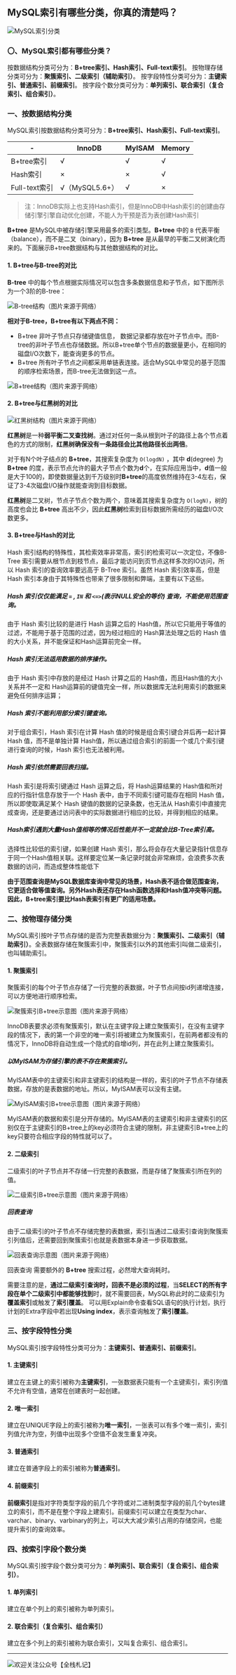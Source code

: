 MySQL索引有哪些分类，你真的清楚吗？
---

![MySQL索引分类](https://md.s1031.cn/xsj/2021_1_16_2020-10-28_230027.png)

### 〇、MySQL索引都有哪些分类？

按数据结构分类可分为：**B+tree索引、Hash索引、Full-text索引**。
按物理存储分类可分为：**聚簇索引、二级索引（辅助索引）**。
按字段特性分类可分为：**主键索引、普通索引、前缀索引**。
按字段个数分类可分为：**单列索引、联合索引（复合索引、组合索引）**。

### 一、按数据结构分类

MySQL索引按数据结构分类可分为：**B+tree索引、Hash索引、Full-text索引**。

 -| InnoDB | MyISAM | Memory
 -|-|-|-
 B+tree索引|√|√|√
 Hash索引|×|×|√
 Full-text索引|√（MySQL5.6+）|√|×

> 注：InnoDB实际上也支持Hash索引，但是InnoDB中Hash索引的创建由存储引擎引擎自动优化创建，不能人为干预是否为表创建Hash索引

**B+tree** 是MySQL中被存储引擎采用最多的索引类型。**B+tree** 中的 `B` 代表平衡（balance），而不是二叉（binary），因为 **B+tree** 是从最早的平衡二叉树演化而来的。下面展示B+tree数据结构与其他数据结构的对比。

#### 1. B+tree与B-tree的对比

**B-tree** 中的每个节点根据实际情况可以包含多条数据信息和子节点，如下图所示为一个3阶的B-tree：

![B-tree结构（图片来源于网络）](https://md.s1031.cn/xsj/2020_11_1_18031c20f9a4be3e858743ed99f3c144.jpg)

**相对于B-tree，B+tree有以下两点不同：**
* B+tree 非叶子节点只存储键值信息， 数据记录都存放在叶子节点中。而B-tree的非叶子节点也存储数据。所以B+tree单个节点的数据量更小，在相同的磁盘I/O次数下，能查询更多的节点。
* B+tree 所有叶子节点之间都采用单链表连接。适合MySQL中常见的基于范围的顺序检索场景，而B-tree无法做到这一点。

![B+tree结构（图片来源于网络）](https://md.s1031.cn/xsj/2020_11_1_551171d94a69fbbfc00889f8b1f45932.jpg)


#### 2. B+tree与红黑树的对比
![红黑树结构（图片来源于网络）](https://md.s1031.cn/xsj/2020_10_28_2020-10-28_213248.png)

**红黑树**是一种**弱平衡二叉查找树**。通过对任何一条从根到叶子的路径上各个节点着色的方式的限制，**红黑树确保没有一条路径会比其他路径长出两倍**。

对于有N个叶子结点的 **B+tree**，其搜索复杂度为 `O(logdN)` ，其中 **d**(degree) 为 **B+tree** 的度，表示节点允许的最大子节点个数为**d**个，在实际应用当中，**d**值一般是大于100的，即使数据量达到千万级别时**B+tree**的高度依然维持在3-4左右，保证了3-4次磁盘I/O操作就能查询到目标数据。

**红黑树**是二叉树，节点子节点个数为两个，意味着其搜索复杂度为 `O(logN)`，树的高度也会比 **B+tree** 高出不少，因此**红黑树**检索到目标数据所需经历的磁盘I/O次数更多。


#### 3. B+tree与Hash的对比

Hash 索引结构的特殊性，其检索效率非常高，索引的检索可以一次定位，不像B-Tree 索引需要从根节点到枝节点，最后才能访问到页节点这样多次的IO访问，所以 Hash 索引的查询效率要远高于 B-Tree 索引。虽然 Hash 索引效率高，但是 Hash 索引本身由于其特殊性也带来了很多限制和弊端，主要有以下这些。

##### Hash 索引仅仅能满足 `=` , `IN` 和 `<=>`(表示NULL安全的等价) 查询，不能使用范围查询。

由于 Hash 索引比较的是进行 Hash 运算之后的 Hash值，所以它只能用于等值的过滤，不能用于基于范围的过滤，因为经过相应的 Hash算法处理之后的 Hash 值的大小关系，并不能保证和Hash运算前完全一样。

##### Hash 索引无法适用数据的排序操作。

由于 Hash 索引中存放的是经过 Hash 计算之后的 Hash值，而且Hash值的大小关系并不一定和 Hash运算前的键值完全一样，所以数据库无法利用索引的数据来避免任何排序运算；

##### Hash 索引不能利用部分索引键查询。

对于组合索引，Hash 索引在计算 Hash 值的时候是组合索引键合并后再一起计算 Hash 值，而不是单独计算 Hash值，所以通过组合索引的前面一个或几个索引键进行查询的时候，Hash 索引也无法被利用。

##### Hash 索引依然需要回表扫描。

Hash 索引是将索引键通过 Hash 运算之后，将 Hash运算结果的 Hash值和所对应的行指针信息存放于一个 Hash 表中，由于不同索引键可能存在相同 Hash 值，所以即使取满足某个 Hash 键值的数据的记录条数，也无法从 Hash索引中直接完成查询，还是要通过访问表中的实际数据进行相应的比较，并得到相应的结果。

##### Hash索引遇到大量Hash值相等的情况后性能并不一定就会比B-Tree索引高。

选择性比较低的索引键，如果创建 Hash 索引，那么将会存在大量记录指针信息存于同一个Hash值相关联。这样要定位某一条记录时就会非常麻烦，会浪费多次表数据的访问，而造成整体性能低下

**由于范围查询是MySQL数据库查询中常见的场景，Hash表不适合做范围查询，它更适合做等值查询。另外Hash表还存在Hash函数选择和Hash值冲突等问题。因此，B+tree索引要比Hash表索引有更广的适用场景。**


### 二、按物理存储分类

MySQL索引按叶子节点存储的是否为完整表数据分为：**聚簇索引、二级索引（辅助索引）**。全表数据存储在聚簇索引中，聚簇索引以外的其他索引叫做二级索引，也叫辅助索引。

#### 1. 聚簇索引

聚簇索引的每个叶子节点存储了一行完整的表数据，叶子节点间按id列递增连接，可以方便地进行顺序检索。

![聚簇索引B+tree示意图（图片来源于网络）](https://md.s1031.cn/xsj/2020_11_2_2020-10-28_220510.png)

InnoDB表要求必须有聚簇索引，默认在主键字段上建立聚簇索引，在没有主键字段的情况下，表的第一个非空的唯一索引将被建立为聚簇索引，在前两者都没有的情况下，InnoDB将自动生成一个隐式的自增id列，并在此列上建立聚簇索引。

##### 以MyISAM为存储引擎的表不存在聚簇索引。

MyISAM表中的主键索引和非主键索引的结构是一样的，索引的叶子节点不存储表数据，存放的是表数据的地址。所以，MyISAM表可以没有主键。

![MyISAM索引B+tree示意图（图片来源于网络）](https://md.s1031.cn/xsj/2020_11_2_MyISAM索引结构.png)

MyISAM表的数据和索引是分开存储的。MyISAM表的主键索引和非主键索引的区别仅在于主键索引的B+tree上的key必须符合主键的限制，非主键索引B+tree上的key只要符合相应字段的特性就可以了。

#### 2. 二级索引

二级索引的叶子节点并不存储一行完整的表数据，而是存储了聚簇索引所在列的值。

![二级索引B+tree示意图（图片来源于网络）](https://md.s1031.cn/xsj/2020_11_2_2020-10-28_220651.png)

##### 回表查询

由于二级索引的叶子节点不存储完整的表数据，索引当通过二级索引查询到聚簇索引列值后，还需要回到聚簇索引也就是表数据本身进一步获取数据。

![回表查询示意图（图片来源于网络）](https://md.s1031.cn/xsj/2020_11_2_2020-10-28_221107.png)

回表查询 需要额外的 **B+tree** 搜索过程，必然增大查询耗时。

需要注意的是，**通过二级索引查询时，回表不是必须的过程**，当**SELECT的所有字段在单个二级索引中都能够找到**时，就不需要回表，MySQL称此时的二级索引为**覆盖索引**或触发了**索引覆盖**。
可以用Explain命令查看SQL语句的执行计划，执行计划的Extra字段中若出现**Using index**，表示查询触发了**索引覆盖**。

### 三、按字段特性分类

MySQL索引按字段特性分类可分为：**主键索引、普通索引、前缀索引**。

#### 1. 主键索引

建立在主键上的索引被称为**主键索引**，一张数据表只能有一个主键索引，索引列值不允许有空值，通常在创建表时一起创建。

#### 2. 唯一索引

建立在UNIQUE字段上的索引被称为**唯一索引**，一张表可以有多个唯一索引，索引列值允许为空，列值中出现多个空值不会发生重复冲突。

#### 3. 普通索引

建立在普通字段上的索引被称为**普通索引**。

#### 4. 前缀索引

**前缀索引**是指对字符类型字段的前几个字符或对二进制类型字段的前几个bytes建立的索引，而不是在整个字段上建索引。前缀索引可以建立在类型为char、varchar、binary、varbinary的列上，可以大大减少索引占用的存储空间，也能提升索引的查询效率。

### 四、按索引字段个数分类

MySQL索引按字段个数分类可分为：**单列索引、联合索引（复合索引、组合索引）**。

#### 1. 单列索引

建立在单个列上的索引被称为单列索引。

#### 2. 联合索引（复合索引、组合索引）

建立在多个列上的索引被称为联合索引，又叫复合索引、组合索引。

---


![欢迎关注公众号【全栈札记】](https://md.s1031.cn/xsj/2021_1_4_扫码_搜索联合传播样式-白色版.png)